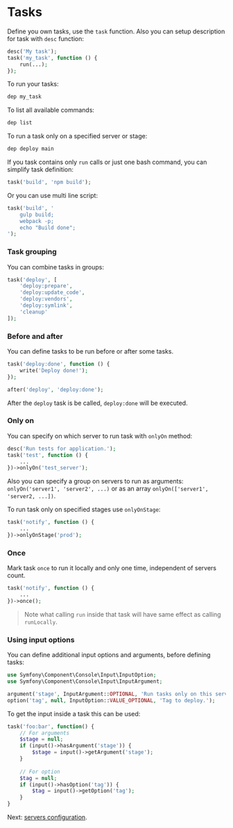 # Tasks

Define you own tasks, use the `task` function. Also you can setup description for task with `desc` function:

```php
desc('My task');
task('my_task', function () {
    run(...);
});
```

To run your tasks:

```sh
dep my_task
```

To list all available commands:

```sh
dep list
```

To run a task only on a specified server or stage:

```sh
dep deploy main
```

If you task contains only `run` calls or just one bash command, you can simplify task definition:

```php
task('build', 'npm build');
```

Or you can use multi line script:
 
```php
task('build', '
    gulp build;
    webpack -p;
    echo "Build done";
');
```

### Task grouping

You can combine tasks in groups:

```php
task('deploy', [
    'deploy:prepare',
    'deploy:update_code',
    'deploy:vendors',
    'deploy:symlink',
    'cleanup'
]);
```

### Before and after

You can define tasks to be run before or after some tasks.

``` php
task('deploy:done', function () {
    write('Deploy done!');
});

after('deploy', 'deploy:done');
```

After the `deploy` task is be called, `deploy:done` will be executed.

### Only on

You can specify on which server to run task with `onlyOn` method:

``` php
desc('Run tests for application.');
task('test', function () {
    ...
})->onlyOn('test_server');
```

Also you can specify a group on servers to run as arguments: `onlyOn('server1', 'server2', ...)` or as an array `onlyOn(['server1', 'server2, ...])`.

To run task only on specified stages use `onlyOnStage`:

```php
task('notify', function () {
    ...
})->onlyOnStage('prod');
```

### Once

Mark task `once` to run it locally and only one time, independent of servers count.

```php
task('notify', function () {
    ...
})->once();
```

> Note what calling `run` inside that task will have same effect as calling `runLocally`. 

### Using input options

You can define additional input options and arguments, before defining tasks:

``` php
use Symfony\Component\Console\Input\InputOption;
use Symfony\Component\Console\Input\InputArgument;

argument('stage', InputArgument::OPTIONAL, 'Run tasks only on this server or group of servers.');
option('tag', null, InputOption::VALUE_OPTIONAL, 'Tag to deploy.');
```

To get the input inside a task this can be used:

``` php
task('foo:bar', function() {
    // For arguments
    $stage = null;
    if (input()->hasArgument('stage')) {
        $stage = input()->getArgument('stage');
    }
    
    // For option
    $tag = null;
    if (input()->hasOption('tag')) {
        $tag = input()->getOption('tag');
    }
}
```

Next: [servers configuration](servers.md).
